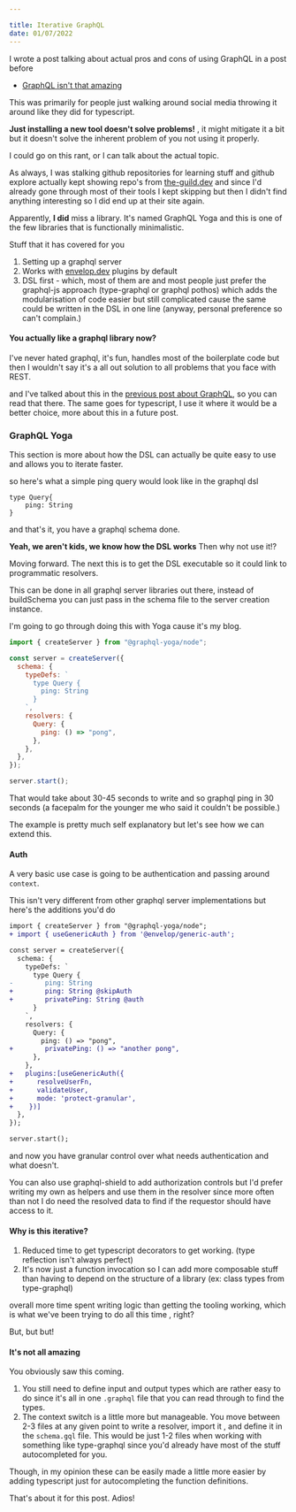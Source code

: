 ```yaml
---

title: Iterative GraphQL
date: 01/07/2022
---
```


I wrote a post talking about actual pros and cons of using GraphQL in a post
before

- [GraphQL isn't that amazing](http://reaper.is/writing/20220525-graphql-isnt-that-amazing)

This was primarily for people just walking around social media throwing it
around like they did for typescript.

**Just installing a new tool doesn't solve problems!** , it might mitigate it a
bit but it doesn't solve the inherent problem of you not using it properly.

I could go on this rant, or I can talk about the actual topic.

As always, I was stalking github repositories for learning stuff and github
explore actually kept showing repo's from [the-guild.dev](http://the-guild.dev)
and since I'd already gone through most of their tools I kept skipping but then
I didn't find anything interesting so I did end up at their site again.

Apparently, **I did** miss a library. It's named GraphQL Yoga and this is one of
the few libraries that is functionally minimalistic.

Stuff that it has covered for you

1. Setting up a graphql server
2. Works with [envelop.dev](http://envelop.dev) plugins by default
3. DSL first - which, most of them are and most people just prefer the
   graphql-js approach (type-graphql or graphql pothos) which adds the
   modularisation of code easier but still complicated cause the same could be
   written in the DSL in one line (anyway, personal preference so can't
   complain.)

#### You actually like a graphql library now?

I've never hated graphql, it's fun, handles most of the boilerplate code but
then I wouldn't say it's a all out solution to all problems that you face with
REST.

and I've talked about this in the
[previous post about GraphQL](http://reaper.is/writing/20220525-graphql-isnt-that-amazing),
so you can read that there. The same goes for typescript, I use it where it
would be a better choice, more about this in a future post.

### GraphQL Yoga

This section is more about how the DSL can actually be quite easy to use and
allows you to iterate faster.

so here's what a simple ping query would look like in the graphql dsl

```
type Query{
    ping: String
}
```

and that's it, you have a graphql schema done.

**Yeah, we aren't kids, we know how the DSL works** Then why not use it!?

Moving forward. The next this is to get the DSL executable so it could link to
programmatic resolvers.

This can be done in all graphql server libraries out there, instead of
buildSchema you can just pass in the schema file to the server creation
instance.

I'm going to go through doing this with Yoga cause it's my blog.

```js
import { createServer } from "@graphql-yoga/node";

const server = createServer({
  schema: {
    typeDefs: `
      type Query {
        ping: String
      }
    `,
    resolvers: {
      Query: {
        ping: () => "pong",
      },
    },
  },
});

server.start();
```

That would take about 30-45 seconds to write and so graphql ping in 30 seconds
(a facepalm for the younger me who said it couldn't be possible.)

The example is pretty much self explanatory but let's see how we can extend
this.

#### Auth

A very basic use case is going to be authentication and passing around
`context`.

This isn't very different from other graphql server implementations but here's
the additions you'd do

```diff
import { createServer } from "@graphql-yoga/node";
+ import { useGenericAuth } from '@envelop/generic-auth';

const server = createServer({
  schema: {
    typeDefs: `
      type Query {
-        ping: String 
+        ping: String @skipAuth
+        privatePing: String @auth
      }
    `,
    resolvers: {
      Query: {
        ping: () => "pong",
+        privatePing: () => "another pong",
      },
    },
+   plugins:[useGenericAuth({
+      resolveUserFn,
+      validateUser,
+      mode: 'protect-granular',
+    })]
  },
});

server.start();
```

and now you have granular control over what needs authentication and what
doesn't.

You can also use graphql-shield to add authorization controls but I'd prefer
writing my own as helpers and use them in the resolver since more often than not
I do need the resolved data to find if the requestor should have access to it.

#### Why is this iterative?

1. Reduced time to get typescript decorators to get working. (type reflection
   isn't always perfect)
2. It's now just a function invocation so I can add more composable stuff than
   having to depend on the structure of a library (ex: class types from
   type-graphql)

overall more time spent writing logic than getting the tooling working, which is
what we've been trying to do all this time , right?

But, but but!

#### It's not all amazing

You obviously saw this coming.

1. You still need to define input and output types which are rather easy to do
   since it's all in one `.graphql` file that you can read through to find the
   types.
2. The context switch is a little more but manageable. You move between 2-3
   files at any given point to write a resolver, import it , and define it in
   the `schema.gql` file. This would be just 1-2 files when working with
   something like type-graphql since you'd already have most of the stuff
   autocompleted for you.

Though, in my opinion these can be easily made a little more easier by adding
typescript just for autocompleting the function definitions.

That's about it for this post. Adios!
